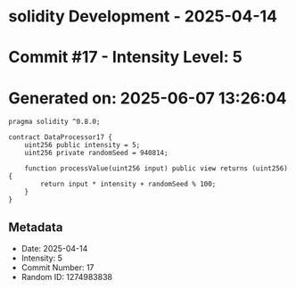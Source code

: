 ﻿# solidity Development - 2025-04-14
# Commit #17 - Intensity Level: 5
# Generated on: 2025-06-07 13:26:04
```solidity
pragma solidity ^0.8.0;

contract DataProcessor17 {
    uint256 public intensity = 5;
    uint256 private randomSeed = 940814;

    function processValue(uint256 input) public view returns (uint256) {
        return input * intensity + randomSeed % 100;
    }
}
```
## Metadata
- Date: 2025-04-14
- Intensity: 5
- Commit Number: 17
- Random ID: 1274983838
